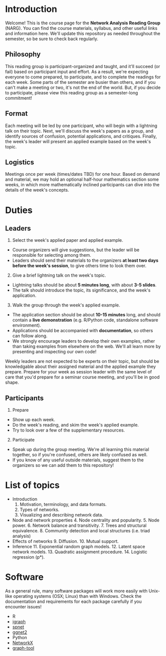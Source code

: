 # Introduction

Welcome! This is the course page for the **Network Analysis Reading Group** (NARG). You can find the course materials, syllabus, and other useful links and information here. We'll update this repository as needed throughout the semester, so be sure to check back regularly.

## Philosophy
This reading group is participant-organized and taught, and it'll succeed (or fail) based on participant input and effort. As a result, we're expecting everyone to come prepared, to participate, and to complete the readings for each week. Some parts of the semester are busier than others, and if you can't make a meeting or two, it's not the end of the world. But, if you decide to participate, please view this reading group as a semester-long commitment!

## Format
Each meeting will be led by one participant, who will begin with a lightning talk on their topic. Next, we'll discuss the week's papers as a group, and identify sources of confusion, potential applications, and critiques. Finally, the week's leader will present an applied example based on the week's topic. 

## Logistics
Meetings once per week (times/dates TBD) for one hour. Based on demand and material, we may hold an optional half-hour mathematics section some weeks, in which more mathematically inclined participants can dive into the details of the week's concepts.

# Duties
## Leaders
1. Select the week's applied paper and applied example.
  * Course organizers will give suggestions, but the leader will be responsible for selecting among them.
  * Leaders should send their materials to the organizers **at least two days before the week's session**, to give others time to look them over.
2. Give a brief lightning talk on the week's topic.
  * Lightning talks should be about **5 minutes long**, with about **3-5 slides**.
  * The talk should introduce the topic, its significance, and the week's application.
3. Walk the group through the week's applied example.
  * The application section should be about **10-15 minutes** long, and should contain a **live demonstration** (e.g. R/Python code, standalone software environment).
  * Applications should be accompanied with **documentation**, so others can follow along.
  * We strongly encourage leaders to develop their own examples, rather than taking examples from elsewhere on the web. We'll all learn more by presenting and inspecting our own code!


Weekly leaders are not expected to be experts on their topic, but should be knowledgable about their assigned material and the applied example they prepare. Prepare for your week as session leader with the same level of care that you'd prepare for a seminar course meeting, and you'll be in good shape.
  
## Participants
1. Prepare
  * Show up each week.
  * Do the week's reading, and skim the week's applied example.
  * Try to look over a few of the supplementary resources.
2. Participate
  * Speak up during the group meeting. We're all learning this material together, so if you're confused, others are likely confused as well.
  * If you know of any useful outside materials, suggest them to the organizers so we can add them to this repository!
  
# List of topics
* Introduction
  1. Motivation, terminology, and data formats.
  2. Types of networks.
  3. Visualizing and describing network data.
* Node and network properties
  4. Node centrality and popularity.
  5. Node power.
  6. Network balance and transitivity.
  7. Trees and structural equivalence.
  8. Community detection and local structures (i.e. triad analysis)
* Effects of networks
  9. Diffusion.
  10. Mutual support.
* Inference
  11. Exponential random graph models.
  12. Latent space network models.
  13. Quadratic assignment procedure.
  14. Logistic regression (p*).
  
# Software
As a general rule, many software packages will work more easily with Unix-like operating systems (OSX; Linux) than with Windows. Check the documentation and requirements for each package carefully if you encounter issues!

* R
 * [igraph](http://igraph.org/r/)
 * [spnet](http://emmanuel.rousseaux.me/r-package-spnet)
 * [ggnet2](https://briatte.github.io/ggnet/)
* Python
 * [NetworkX](https://networkx.readthedocs.io/en/stable)
 * [graph-tool](https://graph-tool.skewed.de/)
